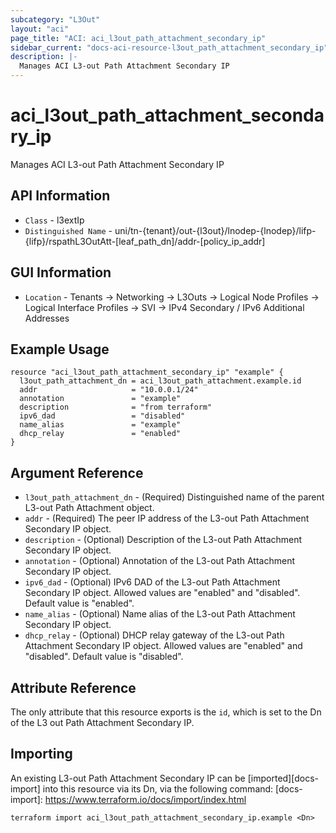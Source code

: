 ```yaml
---
subcategory: "L3Out"
layout: "aci"
page_title: "ACI: aci_l3out_path_attachment_secondary_ip"
sidebar_current: "docs-aci-resource-l3out_path_attachment_secondary_ip"
description: |-
  Manages ACI L3-out Path Attachment Secondary IP
---
```


# aci_l3out_path_attachment_secondary_ip

Manages ACI L3-out Path Attachment Secondary IP

## API Information ##

* `Class` - l3extIp
* `Distinguished Name` - uni/tn-{tenant}/out-{l3out}/lnodep-{lnodep}/lifp-{lifp}/rspathL3OutAtt-[leaf_path_dn]/addr-[policy_ip_addr]

## GUI Information ##

* `Location` - Tenants -> Networking -> L3Outs -> Logical Node Profiles -> Logical Interface Profiles -> SVI -> IPv4 Secondary / IPv6 Additional Addresses

## Example Usage

```hcl
resource "aci_l3out_path_attachment_secondary_ip" "example" {
  l3out_path_attachment_dn = aci_l3out_path_attachment.example.id
  addr                     = "10.0.0.1/24"
  annotation               = "example"
  description              = "from terraform"
  ipv6_dad                 = "disabled"
  name_alias               = "example"
  dhcp_relay               = "enabled"
}
```

## Argument Reference

- `l3out_path_attachment_dn` - (Required) Distinguished name of the parent L3-out Path Attachment object.
- `addr` - (Required) The peer IP address of the L3-out Path Attachment Secondary IP object.
- `description` - (Optional) Description of the L3-out Path Attachment Secondary IP object.
- `annotation` - (Optional) Annotation of the L3-out Path Attachment Secondary IP object.
- `ipv6_dad` - (Optional) IPv6 DAD of the L3-out Path Attachment Secondary IP object. Allowed values are "enabled" and "disabled". Default value is "enabled".
- `name_alias` - (Optional) Name alias of the L3-out Path Attachment Secondary IP object.
- `dhcp_relay` - (Optional) DHCP relay gateway of the L3-out Path Attachment Secondary IP object. Allowed values are "enabled" and "disabled". Default value is "disabled".

## Attribute Reference

The only attribute that this resource exports is the `id`, which is set to the Dn of the L3 out Path Attachment Secondary IP.

## Importing

An existing L3-out Path Attachment Secondary IP can be [imported][docs-import] into this resource via its Dn, via the following command:
[docs-import]: https://www.terraform.io/docs/import/index.html

```
terraform import aci_l3out_path_attachment_secondary_ip.example <Dn>
```
